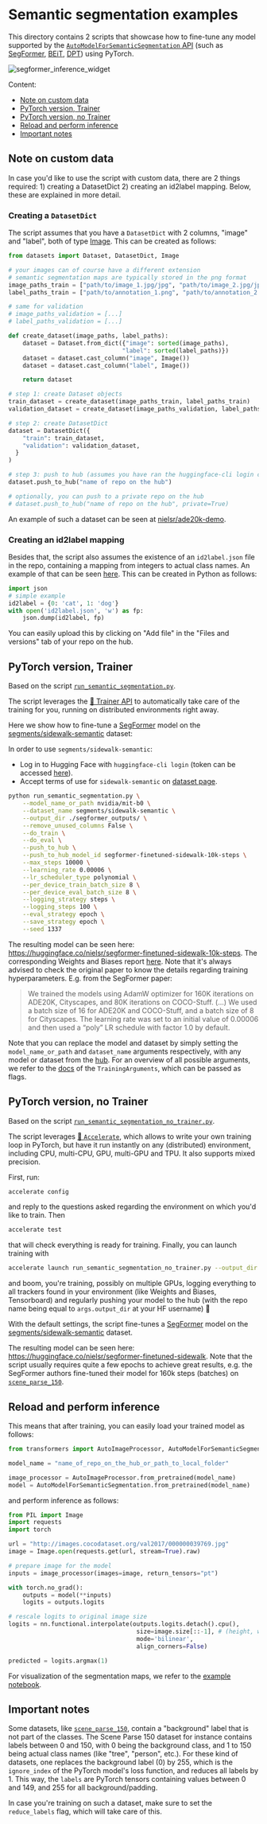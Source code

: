 <!---
Copyright 2022 The HuggingFace Team. All rights reserved.

Licensed under the Apache License, Version 2.0 (the "License");
you may not use this file except in compliance with the License.
You may obtain a copy of the License at

    http://www.apache.org/licenses/LICENSE-2.0

Unless required by applicable law or agreed to in writing, software
distributed under the License is distributed on an "AS IS" BASIS,
WITHOUT WARRANTIES OR CONDITIONS OF ANY KIND, either express or implied.
See the License for the specific language governing permissions and
limitations under the License.
-->

# Semantic segmentation examples

This directory contains 2 scripts that showcase how to fine-tune any model supported by the [`AutoModelForSemanticSegmentation` API](https://huggingface.co/docs/transformers/main/en/model_doc/auto#transformers.AutoModelForSemanticSegmentation) (such as [SegFormer](https://huggingface.co/docs/transformers/main/en/model_doc/segformer), [BEiT](https://huggingface.co/docs/transformers/main/en/model_doc/beit), [DPT](https://huggingface.co/docs/transformers/main/en/model_doc/dpt)) using PyTorch.

![segformer_inference_widget](https://user-images.githubusercontent.com/48327001/163667406-01f323a6-72ec-4e7e-bdeb-7d9da71b0697.gif)

Content:
* [Note on custom data](#note-on-custom-data)
* [PyTorch version, Trainer](#pytorch-version-trainer)
* [PyTorch version, no Trainer](#pytorch-version-no-trainer)
* [Reload and perform inference](#reload-and-perform-inference)
* [Important notes](#important-notes)

## Note on custom data

In case you'd like to use the script with custom data, there are 2 things required: 1) creating a DatasetDict 2) creating an id2label mapping. Below, these are explained in more detail.

### Creating a `DatasetDict`

The script assumes that you have a `DatasetDict` with 2 columns, "image" and "label", both of type [Image](https://huggingface.co/docs/datasets/package_reference/main_classes#datasets.Image). This can be created as follows:

```python
from datasets import Dataset, DatasetDict, Image

# your images can of course have a different extension
# semantic segmentation maps are typically stored in the png format
image_paths_train = ["path/to/image_1.jpg/jpg", "path/to/image_2.jpg/jpg", ..., "path/to/image_n.jpg/jpg"]
label_paths_train = ["path/to/annotation_1.png", "path/to/annotation_2.png", ..., "path/to/annotation_n.png"]

# same for validation
# image_paths_validation = [...]
# label_paths_validation = [...]

def create_dataset(image_paths, label_paths):
    dataset = Dataset.from_dict({"image": sorted(image_paths),
                                "label": sorted(label_paths)})
    dataset = dataset.cast_column("image", Image())
    dataset = dataset.cast_column("label", Image())

    return dataset

# step 1: create Dataset objects
train_dataset = create_dataset(image_paths_train, label_paths_train)
validation_dataset = create_dataset(image_paths_validation, label_paths_validation)

# step 2: create DatasetDict
dataset = DatasetDict({
    "train": train_dataset,
    "validation": validation_dataset,
  }
)

# step 3: push to hub (assumes you have ran the huggingface-cli login command in a terminal/notebook)
dataset.push_to_hub("name of repo on the hub")

# optionally, you can push to a private repo on the hub
# dataset.push_to_hub("name of repo on the hub", private=True)
```

An example of such a dataset can be seen at [nielsr/ade20k-demo](https://huggingface.co/datasets/nielsr/ade20k-demo).

### Creating an id2label mapping

Besides that, the script also assumes the existence of an `id2label.json` file in the repo, containing a mapping from integers to actual class names. An example of that can be seen [here](https://huggingface.co/datasets/nielsr/ade20k-demo/blob/main/id2label.json). This can be created in Python as follows:

```python
import json
# simple example
id2label = {0: 'cat', 1: 'dog'}
with open('id2label.json', 'w') as fp:
    json.dump(id2label, fp)
```

You can easily upload this by clicking on "Add file" in the "Files and versions" tab of your repo on the hub.

## PyTorch version, Trainer

Based on the script [`run_semantic_segmentation.py`](https://github.com/huggingface/transformers/blob/main/examples/pytorch/semantic-segmentation/run_semantic_segmentation.py).

The script leverages the [🤗 Trainer API](https://huggingface.co/docs/transformers/main_classes/trainer) to automatically take care of the training for you, running on distributed environments right away.

Here we show how to fine-tune a [SegFormer](https://huggingface.co/nvidia/mit-b0) model on the [segments/sidewalk-semantic](https://huggingface.co/datasets/segments/sidewalk-semantic) dataset:

In order to use `segments/sidewalk-semantic`: 
 - Log in to Hugging Face with `huggingface-cli login` (token can be accessed [here](https://huggingface.co/settings/tokens)).
 - Accept terms of use for `sidewalk-semantic` on [dataset page](https://huggingface.co/datasets/segments/sidewalk-semantic).

```bash
python run_semantic_segmentation.py \
    --model_name_or_path nvidia/mit-b0 \
    --dataset_name segments/sidewalk-semantic \
    --output_dir ./segformer_outputs/ \
    --remove_unused_columns False \
    --do_train \
    --do_eval \
    --push_to_hub \
    --push_to_hub_model_id segformer-finetuned-sidewalk-10k-steps \
    --max_steps 10000 \
    --learning_rate 0.00006 \
    --lr_scheduler_type polynomial \
    --per_device_train_batch_size 8 \
    --per_device_eval_batch_size 8 \
    --logging_strategy steps \
    --logging_steps 100 \
    --eval_strategy epoch \
    --save_strategy epoch \
    --seed 1337
```

The resulting model can be seen here: https://huggingface.co/nielsr/segformer-finetuned-sidewalk-10k-steps. The corresponding Weights and Biases report [here](https://wandb.ai/nielsrogge/huggingface/reports/SegFormer-fine-tuning--VmlldzoxODY5NTQ2). Note that it's always advised to check the original paper to know the details regarding training hyperparameters. E.g. from the SegFormer paper:

> We trained the models using AdamW optimizer for 160K iterations on ADE20K, Cityscapes, and 80K iterations on COCO-Stuff. (...) We used a batch size of 16 for ADE20K and COCO-Stuff, and a batch size of 8 for Cityscapes. The learning rate was set to an initial value of 0.00006 and then used a “poly” LR schedule with factor 1.0 by default.

Note that you can replace the model and dataset by simply setting the `model_name_or_path` and `dataset_name` arguments respectively, with any model or dataset from the [hub](https://huggingface.co/). For an overview of all possible arguments, we refer to the [docs](https://huggingface.co/docs/transformers/main_classes/trainer#transformers.TrainingArguments) of the `TrainingArguments`, which can be passed as flags.

## PyTorch version, no Trainer

Based on the script [`run_semantic_segmentation_no_trainer.py`](https://github.com/huggingface/transformers/blob/main/examples/pytorch/semantic-segmentation/run_semantic_segmentation.py).

The script leverages [🤗 `Accelerate`](https://github.com/huggingface/accelerate), which allows to write your own training loop in PyTorch, but have it run instantly on any (distributed) environment, including CPU, multi-CPU, GPU, multi-GPU and TPU. It also supports mixed precision.

First, run:

```bash
accelerate config
```

and reply to the questions asked regarding the environment on which you'd like to train. Then

```bash
accelerate test
```

that will check everything is ready for training. Finally, you can launch training with

```bash
accelerate launch run_semantic_segmentation_no_trainer.py --output_dir segformer-finetuned-sidewalk --with_tracking --push_to_hub
```

and boom, you're training, possibly on multiple GPUs, logging everything to all trackers found in your environment (like Weights and Biases, Tensorboard) and regularly pushing your model to the hub (with the repo name being equal to `args.output_dir` at your HF username) 🤗

With the default settings, the script fine-tunes a [SegFormer]((https://huggingface.co/docs/transformers/main/en/model_doc/segformer)) model on the [segments/sidewalk-semantic](https://huggingface.co/datasets/segments/sidewalk-semantic) dataset.

The resulting model can be seen here: https://huggingface.co/nielsr/segformer-finetuned-sidewalk. Note that the script usually requires quite a few epochs to achieve great results, e.g. the SegFormer authors fine-tuned their model for 160k steps (batches) on [`scene_parse_150`](https://huggingface.co/datasets/scene_parse_150).

## Reload and perform inference

This means that after training, you can easily load your trained model as follows:

```python
from transformers import AutoImageProcessor, AutoModelForSemanticSegmentation

model_name = "name_of_repo_on_the_hub_or_path_to_local_folder"

image_processor = AutoImageProcessor.from_pretrained(model_name)
model = AutoModelForSemanticSegmentation.from_pretrained(model_name)
```

and perform inference as follows:

```python
from PIL import Image
import requests
import torch

url = "http://images.cocodataset.org/val2017/000000039769.jpg"
image = Image.open(requests.get(url, stream=True).raw)

# prepare image for the model
inputs = image_processor(images=image, return_tensors="pt")

with torch.no_grad():
    outputs = model(**inputs)
    logits = outputs.logits

# rescale logits to original image size
logits = nn.functional.interpolate(outputs.logits.detach().cpu(),
                                    size=image.size[::-1], # (height, width)
                                    mode='bilinear',
                                    align_corners=False)

predicted = logits.argmax(1)
```

For visualization of the segmentation maps, we refer to the [example notebook](https://github.com/NielsRogge/Transformers-Tutorials/blob/master/SegFormer/Segformer_inference_notebook.ipynb).

## Important notes

Some datasets, like [`scene_parse_150`](https://huggingface.co/datasets/scene_parse_150), contain a "background" label that is not part of the classes. The Scene Parse 150 dataset for instance contains labels between 0 and 150, with 0 being the background class, and 1 to 150 being actual class names (like "tree", "person", etc.). For these kind of datasets, one replaces the background label (0) by 255, which is the `ignore_index` of the PyTorch model's loss function, and reduces all labels by 1. This way, the `labels` are PyTorch tensors containing values between 0 and 149, and 255 for all background/padding.

In case you're training on such a dataset, make sure to set the ``reduce_labels`` flag, which will take care of this.
